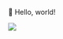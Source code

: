 👋 Hello, world!

<img src="https://img.shields.io/badge/Python-3776A?
          style=social
          &logo=Python
          &logoColor=white"/>






<!---
NEWmeric/NEWmeric is a ✨ special ✨ repository because its `README.md` (this file) appears on your GitHub profile.
You can click the Preview link to take a look at your changes.
--->
